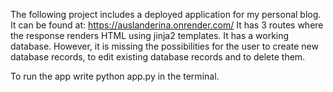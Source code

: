 The following project includes a deployed application for
my personal blog. It can be found at: https://auslanderina.onrender.com/ 
It has 3 routes where the response renders HTML using jinja2 templates.
It has a working database. However, it is missing the possibilities for
the user to create new database records, to edit existing database records
and to delete them. 

To run the app write python app.py in the terminal.
